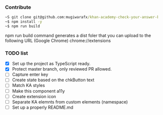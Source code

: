 ### Contribute

```cmd
~S git clone git@github.com:mugiwarafx/khan-academy-check-your-answer-before-submit.git
~$ npm install -y
~$ npm run build
```

npm run build command generates a dist foler that you can upload to the following URL (Google Chrome) chrome://extensions

### TODO list

- [x] Set up the project as TypeScript ready.
- [x] Protect master branch, only reviewed PR allowed.
- [ ] Capture enter key
- [ ] Create state based on the chkButton text
- [ ] Match KA styles
- [ ] Make this component a11y
- [ ] Create extension icon
- [ ] Separate KA elemnts from custom elements (namespace)
- [ ] Set up a properly README.md
